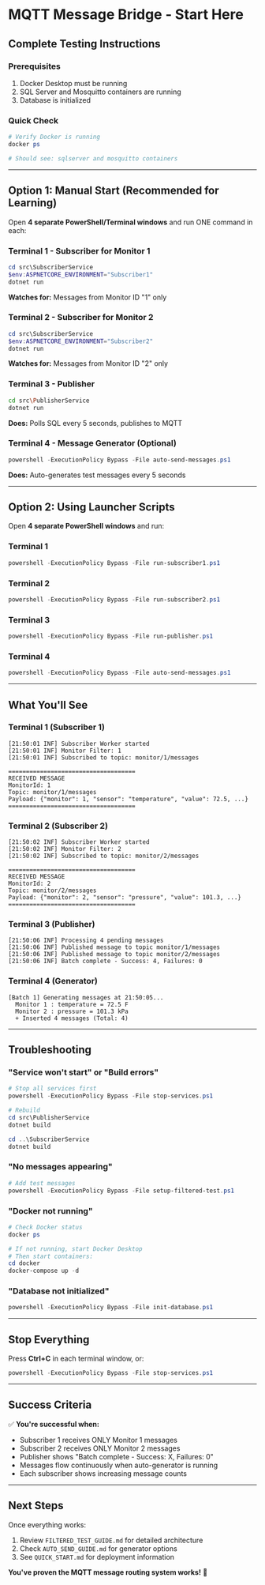 # MQTT Message Bridge - Start Here

## Complete Testing Instructions

### Prerequisites
1. Docker Desktop must be running
2. SQL Server and Mosquitto containers are running
3. Database is initialized

### Quick Check
```powershell
# Verify Docker is running
docker ps

# Should see: sqlserver and mosquitto containers
```

---

## Option 1: Manual Start (Recommended for Learning)

Open **4 separate PowerShell/Terminal windows** and run ONE command in each:

### Terminal 1 - Subscriber for Monitor 1
```powershell
cd src\SubscriberService
$env:ASPNETCORE_ENVIRONMENT="Subscriber1"
dotnet run
```
**Watches for:** Messages from Monitor ID "1" only

### Terminal 2 - Subscriber for Monitor 2
```powershell
cd src\SubscriberService
$env:ASPNETCORE_ENVIRONMENT="Subscriber2"
dotnet run
```
**Watches for:** Messages from Monitor ID "2" only

### Terminal 3 - Publisher
```bash
cd src\PublisherService
dotnet run
```
**Does:** Polls SQL every 5 seconds, publishes to MQTT

### Terminal 4 - Message Generator (Optional)
```powershell
powershell -ExecutionPolicy Bypass -File auto-send-messages.ps1
```
**Does:** Auto-generates test messages every 5 seconds

---

## Option 2: Using Launcher Scripts

Open **4 separate PowerShell windows** and run:

### Terminal 1
```powershell
powershell -ExecutionPolicy Bypass -File run-subscriber1.ps1
```

### Terminal 2
```powershell
powershell -ExecutionPolicy Bypass -File run-subscriber2.ps1
```

### Terminal 3
```powershell
powershell -ExecutionPolicy Bypass -File run-publisher.ps1
```

### Terminal 4
```powershell
powershell -ExecutionPolicy Bypass -File auto-send-messages.ps1
```

---

## What You'll See

### Terminal 1 (Subscriber 1)
```
[21:50:01 INF] Subscriber Worker started
[21:50:01 INF] Monitor Filter: 1
[21:50:01 INF] Subscribed to topic: monitor/1/messages

====================================
RECEIVED MESSAGE
MonitorId: 1
Topic: monitor/1/messages
Payload: {"monitor": 1, "sensor": "temperature", "value": 72.5, ...}
====================================
```

### Terminal 2 (Subscriber 2)
```
[21:50:02 INF] Subscriber Worker started
[21:50:02 INF] Monitor Filter: 2
[21:50:02 INF] Subscribed to topic: monitor/2/messages

====================================
RECEIVED MESSAGE
MonitorId: 2
Topic: monitor/2/messages
Payload: {"monitor": 2, "sensor": "pressure", "value": 101.3, ...}
====================================
```

### Terminal 3 (Publisher)
```
[21:50:06 INF] Processing 4 pending messages
[21:50:06 INF] Published message to topic monitor/1/messages
[21:50:06 INF] Published message to topic monitor/2/messages
[21:50:06 INF] Batch complete - Success: 4, Failures: 0
```

### Terminal 4 (Generator)
```
[Batch 1] Generating messages at 21:50:05...
  Monitor 1 : temperature = 72.5 F
  Monitor 2 : pressure = 101.3 kPa
  + Inserted 4 messages (Total: 4)
```

---

## Troubleshooting

### "Service won't start" or "Build errors"
```powershell
# Stop all services first
powershell -ExecutionPolicy Bypass -File stop-services.ps1

# Rebuild
cd src\PublisherService
dotnet build

cd ..\SubscriberService
dotnet build
```

### "No messages appearing"
```powershell
# Add test messages
powershell -ExecutionPolicy Bypass -File setup-filtered-test.ps1
```

### "Docker not running"
```powershell
# Check Docker status
docker ps

# If not running, start Docker Desktop
# Then start containers:
cd docker
docker-compose up -d
```

### "Database not initialized"
```powershell
powershell -ExecutionPolicy Bypass -File init-database.ps1
```

---

## Stop Everything

Press **Ctrl+C** in each terminal window, or:

```powershell
powershell -ExecutionPolicy Bypass -File stop-services.ps1
```

---

## Success Criteria

✅ **You're successful when:**
- Subscriber 1 receives ONLY Monitor 1 messages
- Subscriber 2 receives ONLY Monitor 2 messages
- Publisher shows "Batch complete - Success: X, Failures: 0"
- Messages flow continuously when auto-generator is running
- Each subscriber shows increasing message counts

---

## Next Steps

Once everything works:
1. Review `FILTERED_TEST_GUIDE.md` for detailed architecture
2. Check `AUTO_SEND_GUIDE.md` for generator options
3. See `QUICK_START.md` for deployment information

**You've proven the MQTT message routing system works!** 🎉
